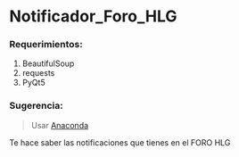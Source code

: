 # Notificador_Foro_HLG
### Requerimientos:
1. BeautifulSoup
2. requests
3. PyQt5

### Sugerencia:
> Usar [Anaconda](http://www.anaconda.org)

Te hace saber las notificaciones que tienes en el FORO HLG
